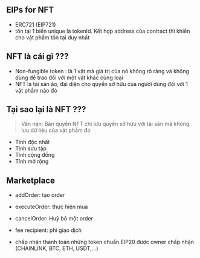 ## EIPs for NFT

- ERC721 (EIP721)
- tồn tại 1 biến unique là tokenId. Kết hợp address của contract thì khiển cho vật phẩm tồn tại duy nhất

## NFT là cái gì ???

- Non-fungible token : là 1 vật mà giá trị của nó không rõ ràng và không dùng để trao đổi với một vật khác cùng loại
- NFT là tài sản ảo, đại diện cho quyền sở hữu của người dùng đối với 1 vật phẩm nào đó

## Tại sao lại là NFT ???

> Vấn nạn: Bản quyền
> NFT chỉ lưu quyền sở hữu với tài sản mà không lưu dữ liệu của vật phẩm đó

- Tính độc nhất
- Tính sưu tập
- Tính cộng đồng
- Tính mở rộng

## Marketplace

- addOrder: tạo order
- executeOrder: thực hiện mua
- cancelOrder: Huỷ bỏ một order

- fee recipient: phí giao dịch
- chấp nhận thanh toán những token chuẩn EIP20 được owner chấp nhận (CHAINLINK, BTC, ETH, USDT,...)
